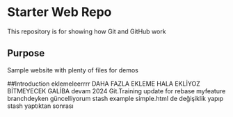# Starter Web Repo

This repository is for showing how Git and GitHub work

## Purpose

Sample website with plenty of files for demos

##Introduction
eklemeleerrrr
DAHA FAZLA EKLEME
HALA EKLİYOZ
BİTMEYECEK GALİBA
devam
2024 Git.Training
update for rebase
myfeature branchdeyken güncelliyorum
stash example simple.html de değişiklik yapıp stash yaptıktan sonrası